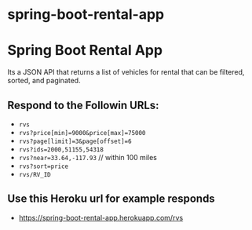 # spring-boot-rental-app
# Spring Boot Rental App
Its a JSON API that returns a list of vehicles for rental that can be filtered, sorted, and paginated.

## Respond to the Followin URLs:
- `rvs`
- `rvs?price[min]=9000&price[max]=75000`
- `rvs?page[limit]=3&page[offset]=6`
- `rvs?ids=2000,51155,54318`
- `rvs?near=33.64,-117.93` // within 100 miles
- `rvs?sort=price`
- `rvs/RV_ID`

## Use this Heroku url for example responds 
- https://spring-boot-rental-app.herokuapp.com/rvs
